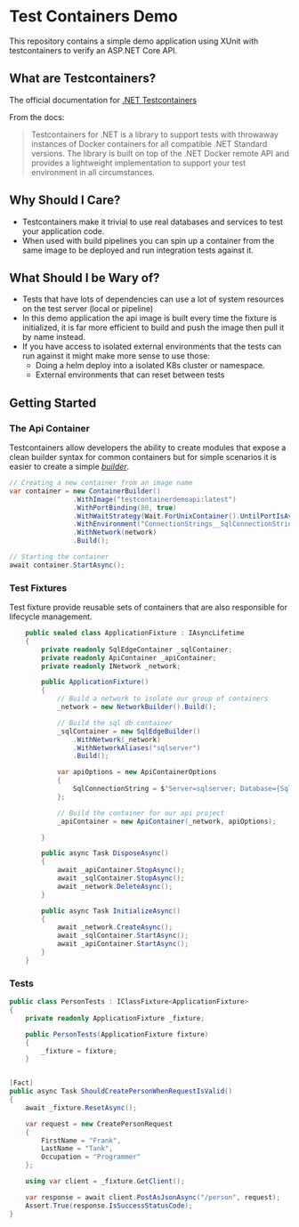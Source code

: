 
# Test Containers Demo

This repository contains a simple demo application using XUnit with testcontainers to verify an ASP.NET Core API. 

## What are Testcontainers?

The official documentation for [.NET Testcontainers](https://dotnet.testcontainers.org/)

From the docs:

> Testcontainers for .NET is a library to support tests with throwaway instances of Docker containers for all compatible .NET Standard versions. The library is built on top of the .NET Docker remote API and provides a lightweight implementation to support your test environment in all circumstances.

## Why Should I Care?

- Testcontainers make it trivial to use real databases and services to test your application code.
- When used with build pipelines you can spin up a container from the same image to be deployed and run integration tests against it.

## What Should I be Wary of?

- Tests that have lots of dependencies can use a lot of system resources on the test server (local or pipeline)
- In this demo application the api image is built every time the fixture is initialized, it is far more efficient to build and push the image then pull it  by name instead.
- If you have access to isolated external environments that the tests can run against it might make more sense to use those:
  - Doing a helm deploy into a isolated K8s cluster or namespace.
  - External environments that can reset between tests

## Getting Started

### The Api Container 

Testcontainers allow developers the ability to create modules that expose a clean builder syntax for common containers but for simple scenarios it is easier to create a simple [_builder_](./src/TestContainerDemo.Tests/ApiContainer.cs).

```cs
// Creating a new container from an image name
var container = new ContainerBuilder()
                .WithImage("testcontainerdemoapi:latest")
                .WithPortBinding(80, true)
                .WithWaitStrategy(Wait.ForUnixContainer().UntilPortIsAvailable(Port))
                .WithEnvironment("ConnectionStrings__SqlConnectionString", myConnectionString)
                .WithNetwork(network)
                .Build();

// Starting the container
await container.StartAsync();
```

### Test Fixtures

Test fixture provide reusable sets of containers that are also responsible for lifecycle management.

```cs
    public sealed class ApplicationFixture : IAsyncLifetime
    {
        private readonly SqlEdgeContainer _sqlContainer;
        private readonly ApiContainer _apiContainer;
        private readonly INetwork _network;

        public ApplicationFixture()
        {
            // Build a network to isolate our group of containers
            _network = new NetworkBuilder().Build();

            // Build the sql db container
            _sqlContainer = new SqlEdgeBuilder()
                .WithNetwork(_network)
                .WithNetworkAliases("sqlserver")
                .Build();

            var apiOptions = new ApiContainerOptions
            {
                SqlConnectionString = $"Server=sqlserver; Database={SqlEdgeBuilder.DefaultDatabase}; User Id={SqlEdgeBuilder.DefaultUsername};Password={SqlEdgeBuilder.DefaultPassword};"
            };

            // Build the container for our api project
            _apiContainer = new ApiContainer(_network, apiOptions);

        }

        public async Task DisposeAsync()
        {
            await _apiContainer.StopAsync();
            await _sqlContainer.StopAsync();
            await _network.DeleteAsync();
        }

        public async Task InitializeAsync()
        {
            await _network.CreateAsync();
            await _sqlContainer.StartAsync();
            await _apiContainer.StartAsync();
        }
    }
```

### Tests

```cs
public class PersonTests : IClassFixture<ApplicationFixture>
{
    private readonly ApplicationFixture _fixture;

    public PersonTests(ApplicationFixture fixture)
    {
        _fixture = fixture;
    }


[Fact]
public async Task ShouldCreatePersonWhenRequestIsValid()
{
    await _fixture.ResetAsync();

    var request = new CreatePersonRequest
    {
        FirstName = "Frank",
        LastName = "Tank",
        Occupation = "Programmer"
    };

    using var client = _fixture.GetClient();

    var response = await client.PostAsJsonAsync("/person", request);
    Assert.True(response.IsSuccessStatusCode);
}
```






